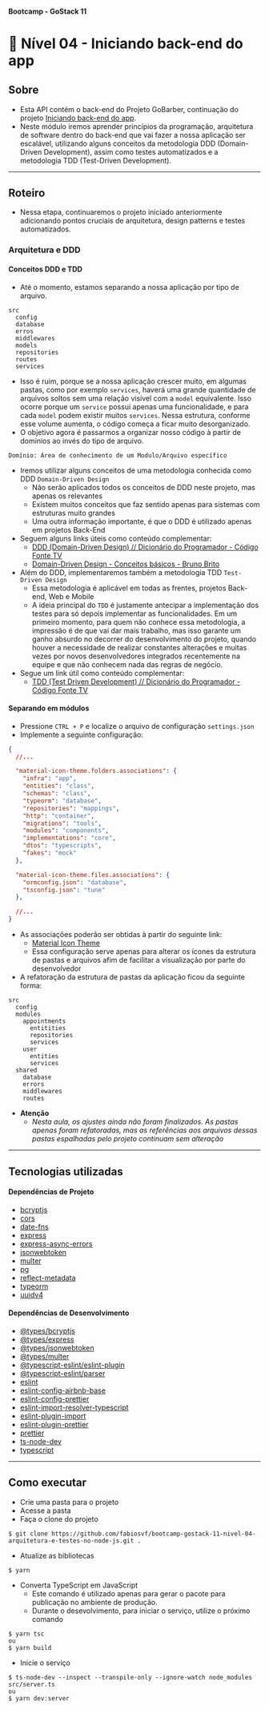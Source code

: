 ####  Bootcamp - GoStack 11
# 🚀 Nível 04 - Iniciando back-end do app

## Sobre

- Esta API contém o back-end do Projeto GoBarber, continuação do projeto [Iniciando back-end do app](https://github.com/fabiosvf/bootcamp-gostack-11-nivel-02-iniciando-back-end-do-app).
- Neste módulo iremos aprender princípios da programação, arquitetura de software dentro do back-end que vai fazer a nossa aplicação ser escalável, utilizando alguns conceitos da metodologia DDD (Domain-Driven Development), assim como testes automatizados e a metodologia TDD (Test-Driven Development).

---

## Roteiro

- Nessa etapa, continuaremos o projeto iniciado anteriormente adicionando pontos cruciais de arquitetura, design patterns e testes automatizados.

### Arquitetura e DDD

#### Conceitos DDD e TDD
- Até o momento, estamos separando a nossa aplicação por tipo de arquivo.
```
src
  config
  database
  erros
  middlewares
  models
  repositories
  routes
  services
```
- Isso é ruim, porque se a nossa aplicação crescer muito, em algumas pastas, como por exemplo `services`, haverá uma grande quantidade de arquivos soltos sem uma relação visível com a `model` equivalente. Isso ocorre porque um `service` possui apenas uma funcionalidade, e para cada `model` podem existir muitos `services`. Nessa estrutura, conforme esse volume aumenta, o código começa a ficar muito desorganizado.
- O objetivo agora é passarmos a organizar nosso código à partir de domínios ao invés do tipo de arquivo.
```
Domínio: Área de conhecimento de um Modulo/Arquivo específico
```
- Iremos utilizar alguns conceitos de uma metodologia conhecida como DDD `Domain-Driven Design`
  - Não serão aplicados todos os conceitos de DDD neste projeto, mas apenas os relevantes
  - Existem muitos conceitos que faz sentido apenas para sistemas com estruturas muito grandes
  - Uma outra informação importante, é que o DDD é utilizado apenas em projetos Back-End
- Seguem alguns links úteis como conteúdo complementar:
  - [DDD (Domain-Driven Design) // Dicionário do Programador - Código Fonte TV](https://www.youtube.com/watch?v=GE6asEjTFv8)
  - [Domain-Driven Design - Conceitos básicos - Bruno Brito](https://www.brunobrito.net.br/domain-driven-design/)
- Além do DDD, implementaremos também a metodologia TDD `Test-Driven Design`
  - Essa metodologia é aplicável em todas as frentes, projetos Back-end, Web e Mobile
  - A ideia principal do `TDD` é justamente antecipar a implementação dos testes para só depois implementar as funcionalidades. Em um primeiro momento, para quem não conhece essa metodologia, a impressão é de que vai dar mais trabalho, mas isso garante um ganho absurdo no decorrer do desenvolvimento do projeto, quando houver a necessidade de realizar constantes alterações e muitas vezes por novos desenvolvedores integrados recentemente na equipe e que não conhecem nada das regras de negócio.
- Segue um link útil como conteúdo complementar:
  - [TDD (Test Driven Development) // Dicionário do Programador - Código Fonte TV](https://www.youtube.com/watch?v=bLdEypr2e-8)

#### Separando em módulos
- Pressione `CTRL + P` e localize o arquivo de configuração `settings.json`
- Implemente a seguinte configuração:
```json
{
  //...

  "material-icon-theme.folders.associations": {
    "infra": "app",
    "entities": "class",
    "schemas": "class",
    "typeorm": "database",
    "repositories": "mappings",
    "http": "container",
    "migrations": "tools",
    "modules": "components",
    "implementations": "core",
    "dtos": "typescripts",
    "fakes": "mock"
  },

  "material-icon-theme.files.associations": {
    "ormconfig.json": "database",
    "tsconfig.json": "tune"
  },

  //...
}
```
- As associações poderão ser obtidas à partir do seguinte link:
  - [Material Icon Theme](https://marketplace.visualstudio.com/items?itemName=PKief.material-icon-theme)
  - Essa configuração serve apenas para alterar os ícones da estrutura de pastas e arquivos afim de facilitar a visualização por parte do desenvolvedor
- A refatoração da estrutura de pastas da aplicação ficou da seguinte forma:
```
src
  config
  modules
    appointments
      entitities
      repositories
      services
    user
      entities
      services
  shared
    database
    errors
    middlewares
    routes
```
- **Atenção**
  - _Nesta aula, os ajustes ainda não foram finalizados. As pastas apenas foram refatoradas, mas as referências aos arquivos dessas pastas espalhadas pelo projeto continuam sem alteração_
---

## Tecnologias utilizadas

#### Dependências de Projeto
- [bcryptjs](https://yarnpkg.com/package/bcryptjs)
- [cors](https://yarnpkg.com/package/cors)
- [date-fns](https://yarnpkg.com/package/date-fns)
- [express](https://yarnpkg.com/package/express)
- [express-async-errors](https://yarnpkg.com/package/express-async-errors)
- [jsonwebtoken](https://yarnpkg.com/package/jsonwebtoken)
- [multer](https://yarnpkg.com/package/multer)
- [pg](https://yarnpkg.com/package/pg)
- [reflect-metadata](https://yarnpkg.com/package/reflect-metadata)
- [typeorm](https://yarnpkg.com/package/typeorm)
- [uuidv4](https://yarnpkg.com/package/uuidv4)

#### Dependências de Desenvolvimento
- [@types/bcryptjs](https://yarnpkg.com/package/@types/bcryptjs)
- [@types/express](https://yarnpkg.com/package/@types/express)
- [@types/jsonwebtoken](https://yarnpkg.com/package/@types/jsonwebtoken)
- [@types/multer](https://yarnpkg.com/package/@types/multer)
- [@typescript-eslint/eslint-plugin](https://yarnpkg.com/package/@typescript-eslint/eslint-plugin)
- [@typescript-eslint/parser](https://yarnpkg.com/package/@typescript-eslint/parser)
- [eslint](https://yarnpkg.com/package/eslint)
- [eslint-config-airbnb-base](https://yarnpkg.com/package/eslint-config-airbnb-base)
- [eslint-config-prettier](https://yarnpkg.com/package/eslint-config-prettier)
- [eslint-import-resolver-typescript](https://yarnpkg.com/package/eslint-import-resolver-typescript)
- [eslint-plugin-import](https://yarnpkg.com/package/eslint-plugin-import)
- [eslint-plugin-prettier](https://yarnpkg.com/package/eslint-plugin-prettier)
- [prettier](https://yarnpkg.com/package/prettier)
- [ts-node-dev](https://yarnpkg.com/package/ts-node-dev)
- [typescript](https://yarnpkg.com/package/typescript)

---

## Como executar
- Crie uma pasta para o projeto
- Acesse a pasta
- Faça o clone do projeto
```
$ git clone https://github.com/fabiosvf/bootcamp-gostack-11-nivel-04-arquitetura-e-testes-no-node-js.git .
```
- Atualize as bibliotecas
```
$ yarn
```
- Converta TypeScript em JavaScript
  - Este comando é utilizado apenas para gerar o pacote para publicação no ambiente de produção.
  - Durante o desevolvimento, para iniciar o serviço, utilize o próximo comando
```
$ yarn tsc
ou
$ yarn build
```
- Inicie o serviço
```
$ ts-node-dev --inspect --transpile-only --ignore-watch node_modules src/server.ts
ou
$ yarn dev:server
```
